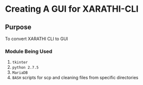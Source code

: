 # Creating A GUI for XARATHI-CLI

## Purpose

To convert XARATHI CLI to GUI

### Module Being Used

1. `tkinter` 
2. `python 2.7.5`
3. `MariaDB`
4. `BASH` scripts for scp and cleaning files from specific directories
